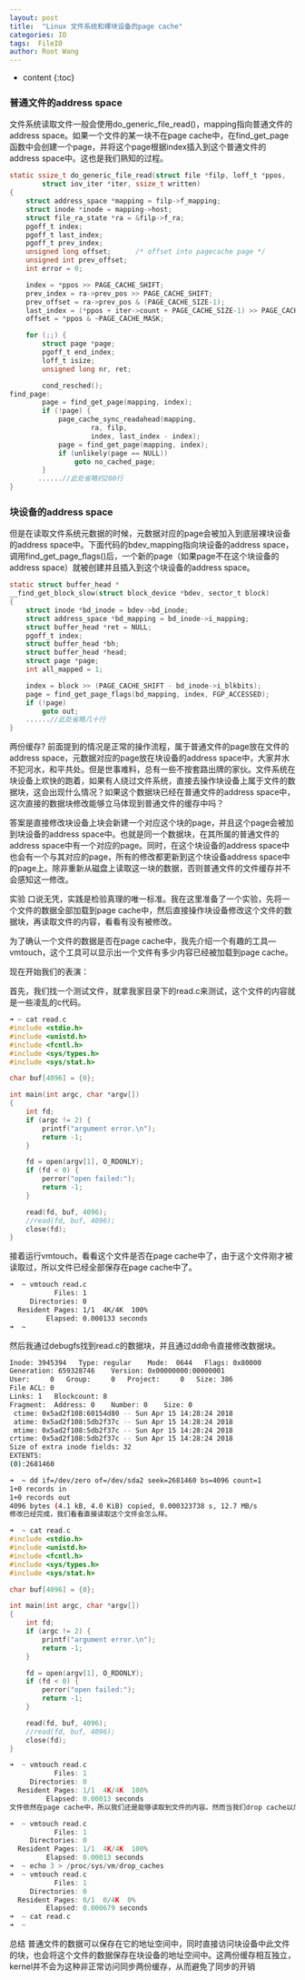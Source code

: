 ```yaml
---
layout: post
title:  "Linux 文件系统和裸块设备的page cache" 
categories: IO
tags:  FileIO
author: Root Wang
---
```


* content
{:toc}

### 普通文件的address space
文件系统读取文件一般会使用do_generic_file_read()，mapping指向普通文件的address space。如果一个文件的某一块不在page cache中，在find_get_page函数中会创建一个page，并将这个page根据index插入到这个普通文件的address space中。这也是我们熟知的过程。

```c
static ssize_t do_generic_file_read(struct file *filp, loff_t *ppos,
        struct iov_iter *iter, ssize_t written)
{
    struct address_space *mapping = filp->f_mapping;
    struct inode *inode = mapping->host;
    struct file_ra_state *ra = &filp->f_ra;
    pgoff_t index;
    pgoff_t last_index;
    pgoff_t prev_index;
    unsigned long offset;      /* offset into pagecache page */
    unsigned int prev_offset;
    int error = 0;

    index = *ppos >> PAGE_CACHE_SHIFT;
    prev_index = ra->prev_pos >> PAGE_CACHE_SHIFT;
    prev_offset = ra->prev_pos & (PAGE_CACHE_SIZE-1);
    last_index = (*ppos + iter->count + PAGE_CACHE_SIZE-1) >> PAGE_CACHE_SHIFT;
    offset = *ppos & ~PAGE_CACHE_MASK;

    for (;;) {
        struct page *page;
        pgoff_t end_index;
        loff_t isize;
        unsigned long nr, ret;

        cond_resched();
find_page:
        page = find_get_page(mapping, index);
        if (!page) {
            page_cache_sync_readahead(mapping,
                    ra, filp,
                    index, last_index - index);
            page = find_get_page(mapping, index);
            if (unlikely(page == NULL))
                goto no_cached_page;
        }
       ......//此处省略约200行
}
```

### 块设备的address space
但是在读取文件系统元数据的时候，元数据对应的page会被加入到底层裸块设备的address space中。下面代码的bdev_mapping指向块设备的address space，调用find_get_page_flags()后，一个新的page（如果page不在这个块设备的address space）就被创建并且插入到这个块设备的address space。

```c
static struct buffer_head *
__find_get_block_slow(struct block_device *bdev, sector_t block)
{
    struct inode *bd_inode = bdev->bd_inode;
    struct address_space *bd_mapping = bd_inode->i_mapping;
    struct buffer_head *ret = NULL;
    pgoff_t index;
    struct buffer_head *bh;
    struct buffer_head *head;
    struct page *page;
    int all_mapped = 1;

    index = block >> (PAGE_CACHE_SHIFT - bd_inode->i_blkbits);
    page = find_get_page_flags(bd_mapping, index, FGP_ACCESSED);
    if (!page)
        goto out;
    ......//此处省略几十行
}
```

两份缓存?
前面提到的情况是正常的操作流程，属于普通文件的page放在文件的address space，元数据对应的page放在块设备的address space中，大家井水不犯河水，和平共处。但是世事难料，总有一些不按套路出牌的家伙。文件系统在块设备上欢快的跑着，如果有人绕过文件系统，直接去操作块设备上属于文件的数据块，这会出现什么情况？如果这个数据块已经在普通文件的address space中，这次直接的数据块修改能够立马体现到普通文件的缓存中吗？

答案是直接修改块设备上块会新建一个对应这个块的page，并且这个page会被加到块设备的address space中。也就是同一个数据块，在其所属的普通文件的address space中有一个对应的page。同时，在这个块设备的address space中也会有一个与其对应的page，所有的修改都更新到这个块设备address space中的page上。除非重新从磁盘上读取这一块的数据，否则普通文件的文件缓存并不会感知这一修改。

实验
口说无凭，实践是检验真理的唯一标准。我在这里准备了一个实验，先将一个文件的数据全部加载到page cache中，然后直接操作块设备修改这个文件的数据块，再读取文件的内容，看看有没有被修改。

为了确认一个文件的数据是否在page cache中，我先介绍一个有趣的工具—vmtouch，这个工具可以显示出一个文件有多少内容已经被加载到page cache。

现在开始我们的表演：

首先，我们找一个测试文件，就拿我家目录下的read.c来测试，这个文件的内容就是一些凌乱的c代码。
```c
➜ ~ cat read.c
#include <stdio.h>
#include <unistd.h>
#include <fcntl.h>
#include <sys/types.h>
#include <sys/stat.h>

char buf[4096] = {0};

int main(int argc, char *argv[])
{
    int fd;
    if (argc != 2) {
        printf("argument error.\n");
        return -1;
    }

    fd = open(argv[1], O_RDONLY);
    if (fd < 0) {
        perror("open failed:");
        return -1;
    }

    read(fd, buf, 4096);
    //read(fd, buf, 4096);
    close(fd);
}
```
 
接着运行vmtouch，看看这个文件是否在page cache中了，由于这个文件刚才被读取过，所以文件已经全部保存在page cache中了。

```sh
➜  ~ vmtouch read.c                   
           Files: 1
     Directories: 0
  Resident Pages: 1/1  4K/4K  100%
         Elapsed: 0.000133 seconds
➜  ~
```
然后我通过debugfs找到read.c的数据块，并且通过dd命令直接修改数据块。

```sh
Inode: 3945394   Type: regular    Mode:  0644   Flags: 0x80000
Generation: 659328746    Version: 0x00000000:00000001
User:     0   Group:     0   Project:     0   Size: 386
File ACL: 0
Links: 1   Blockcount: 8
Fragment:  Address: 0    Number: 0    Size: 0
 ctime: 0x5ad2f108:60154d80 -- Sun Apr 15 14:28:24 2018
 atime: 0x5ad2f108:5db2f37c -- Sun Apr 15 14:28:24 2018
 mtime: 0x5ad2f108:5db2f37c -- Sun Apr 15 14:28:24 2018
crtime: 0x5ad2f108:5db2f37c -- Sun Apr 15 14:28:24 2018
Size of extra inode fields: 32
EXTENTS:
(0):2681460

➜  ~ dd if=/dev/zero of=/dev/sda2 seek=2681460 bs=4096 count=1 
1+0 records in
1+0 records out
4096 bytes (4.1 kB, 4.0 KiB) copied, 0.000323738 s, 12.7 MB/s
修改已经完成，我们看看直接读取这个文件会怎么样。
```

```c
➜  ~ cat read.c 
#include <stdio.h>
#include <unistd.h>
#include <fcntl.h>
#include <sys/types.h>
#include <sys/stat.h>

char buf[4096] = {0};

int main(int argc, char *argv[])
{
    int fd;
    if (argc != 2) {
        printf("argument error.\n");
        return -1;
    }

    fd = open(argv[1], O_RDONLY);
    if (fd < 0) {
        perror("open failed:");
        return -1;
    }

    read(fd, buf, 4096);
    //read(fd, buf, 4096);
    close(fd);
}
```

```c
➜  ~ vmtouch read.c 
           Files: 1
     Directories: 0
  Resident Pages: 1/1  4K/4K  100%
         Elapsed: 0.00013 seconds
文件依然在page cache中，所以我们还是能够读取到文件的内容。然而当我们drop cache以后，再读取这个文件，会发现文件内容被清空。

➜  ~ vmtouch read.c 
           Files: 1
     Directories: 0
  Resident Pages: 1/1  4K/4K  100%
         Elapsed: 0.00013 seconds
➜  ~ echo 3 > /proc/sys/vm/drop_caches                        
➜  ~ vmtouch read.c                   
           Files: 1
     Directories: 0
  Resident Pages: 0/1  0/4K  0%
         Elapsed: 0.000679 seconds
➜  ~ cat read.c
➜  ~
```
总结
普通文件的数据可以保存在它的地址空间中，同时直接访问块设备中此文件的块，也会将这个文件的数据保存在块设备的地址空间中。这两份缓存相互独立，kernel并不会为这种非正常访问同步两份缓存，从而避免了同步的开销
